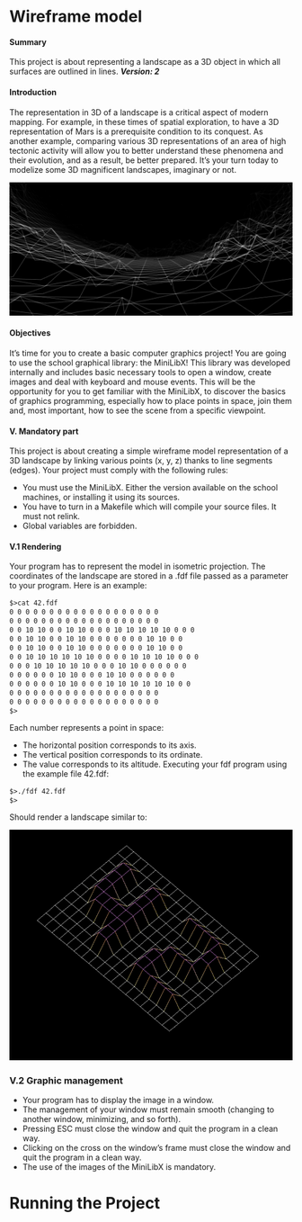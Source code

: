 
# Wireframe model 

#### Summary
This project is about representing a landscape as a 3D object in which all surfaces are outlined in lines.
***Version: 2***

#### Introduction
The representation in 3D of a landscape is a critical aspect of modern mapping. For
example, in these times of spatial exploration, to have a 3D representation of Mars is a
prerequisite condition to its conquest.
As another example, comparing various 3D representations of an area of high tectonic
activity will allow you to better understand these phenomena and their evolution, and as
a result, be better prepared.
It’s your turn today to modelize some 3D magnificent landscapes, imaginary or not.

![automated like clockwork](img/fdf.png)

#### Objectives
It’s time for you to create a basic computer graphics project!
You are going to use the school graphical library: the MiniLibX! This library was
developed internally and includes basic necessary tools to open a window, create images
and deal with keyboard and mouse events.
This will be the opportunity for you to get familiar with the MiniLibX, to discover the
basics of graphics programming, especially how to place points in space, join them
and, most important, how to see the scene from a specific viewpoint.

#### V. Mandatory part
This project is about creating a simple wireframe model representation of a 3D landscape by linking various points (x, y, z) thanks to line segments (edges).
Your project must comply with the following rules:

* You must use the MiniLibX. Either the version available on the school machines,
or installing it using its sources.
* You have to turn in a Makefile which will compile your source files. It must not
relink.
* Global variables are forbidden.

#### V.1 Rendering
Your program has to represent the model in isometric projection.
The coordinates of the landscape are stored in a .fdf file passed as a parameter to
your program. Here is an example:
```
$>cat 42.fdf
0 0 0 0 0 0 0 0 0 0 0 0 0 0 0 0 0 0 0
0 0 0 0 0 0 0 0 0 0 0 0 0 0 0 0 0 0 0
0 0 10 10 0 0 10 10 0 0 0 10 10 10 10 10 0 0 0
0 0 10 10 0 0 10 10 0 0 0 0 0 0 0 10 10 0 0
0 0 10 10 0 0 10 10 0 0 0 0 0 0 0 10 10 0 0
0 0 10 10 10 10 10 10 0 0 0 0 10 10 10 10 0 0 0
0 0 0 10 10 10 10 10 0 0 0 10 10 0 0 0 0 0 0
0 0 0 0 0 0 10 10 0 0 0 10 10 0 0 0 0 0 0
0 0 0 0 0 0 10 10 0 0 0 10 10 10 10 10 10 0 0
0 0 0 0 0 0 0 0 0 0 0 0 0 0 0 0 0 0 0
0 0 0 0 0 0 0 0 0 0 0 0 0 0 0 0 0 0 0
$>
```
Each number represents a point in space:

* The horizontal position corresponds to its axis.
* The vertical position corresponds to its ordinate.
* The value corresponds to its altitude.
Executing your fdf program using the example file 42.fdf:
``` 
$>./fdf 42.fdf 
$> 
```
Should render a landscape similar to:

![automated like clockwork](img/fdf_42.png)
### V.2 Graphic management
* Your program has to display the image in a window.
* The management of your window must remain smooth (changing to another window, minimizing, and so forth).
* Pressing ESC must close the window and quit the program in a clean way.
* Clicking on the cross on the window’s frame must close the window and quit the
program in a clean way.
* The use of the images of the MiniLibX is mandatory.



# Running the Project

